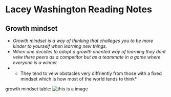 # Lacey Washington Reading Notes

## __Growth mindset__

-  *Growth mindset is a way of thinking that challeges you to be more kinder to yourself when learning new things.*
- *When one decides to adopt a growth oriented way of learning they dont veiw there peers as a competitor but as a teammate in a game where everyone is a winner*
- * They tend to veiw obstacles very diffriently from those with a fixed mindset which is how most of the world tends to think*

growth mindset table: ![this is a image](https://atlassianblog.wpengine.com/wp-content/uploads/NewGrowthMindset2.png)
